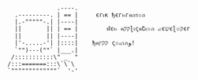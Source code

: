 <!--
**erikherbranson/erikherbranson** is a ✨ _special_ ✨ repository because its `README.md` (this file) appears on your GitHub profile.

Here are some ideas to get you started:

- 🔭 I’m currently working on ...
- 🌱 I’m currently learning ...
- 👯 I’m looking to collaborate on ...
- 🤔 I’m looking for help with ...
- 💬 Ask me about ...
- 📫 How to reach me: ...
- 😄 Pronouns: ...
- ⚡ Fun fact: ...
-->

                  .----.
      .---------. | == |     єгเк ђєг๒гคภร๏ภ
      |.-"""""-.| |----|
      ||       || | == |        ฬє๒ คקקɭเςคՇเ๏ภ ๔єשєɭ๏קєг
      ||       || |----|
      |'-.....-'| |::::|    ђคקקץ ς๏๔เภﻮ!
      `"")---(""` |___.|
     /:::::::::::\" _  "
    /:::=======:::\`\`\
    `"""""""""""""`  '-'
